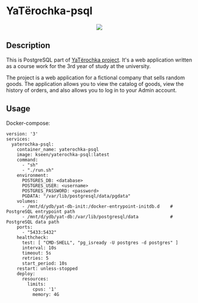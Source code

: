 # YaTёrochka-psql
<p align="center">
  <img src="https://raw.githubusercontent.com/Kseen715/imgs/main/favicon.ico" />
</p>

## Description
This is PostgreSQL part of [YaTёrochka project](https://github.com/Kseen715/yaterochka). It's a web application written as a course work for the 3rd year of study at the university. 

The project is a web application for a fictional company that sells random goods. The application allows you to view the catalog of goods, view the history of orders, and also allows you to log in to your Admin account.

## Usage
Docker-compose:
```
version: '3'
services:
  yaterochka-psql:
    container_name: yaterochka-psql
    image: kseen/yaterochka-psql:latest
    command:
      - "sh"
      - "./run.sh"
    environment:
      POSTGRES_DB: <database>
      POSTGRES_USER: <username>
      POSTGRES_PASSWORD: <password>
      PGDATA: "/var/lib/postgresql/data/pgdata"
    volumes:
      - /mnt/d/ydb/yat-db-init:/docker-entrypoint-initdb.d    # PostgreSQL entrypoint path
      - /mnt/d/ydb/yat-db:/var/lib/postgresql/data            # PostgreSQL data path
    ports:
      - "5433:5432"
    healthcheck:
      test: [ "CMD-SHELL", "pg_isready -U postgres -d postgres" ]
      interval: 10s
      timeout: 5s
      retries: 5
      start_period: 10s
    restart: unless-stopped
    deploy:
      resources:
        limits:
          cpus: '1'
          memory: 4G
```
